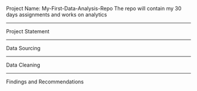 Project Name: My-First-Data-Analysis-Repo
The repo will contain my 30 days assignments and works on analytics

------
Project Statement




-------
Data Sourcing



-----
Data Cleaning



-------
Findings and Recommendations







